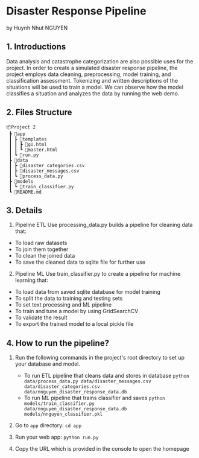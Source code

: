 # Disaster Response Pipeline 
by Huynh Nhut NGUYEN


## 1. Introductions
Data analysis and catastrophe categorization are also possible uses for the project. In order to create a simulated disaster response pipeline, the project employs data cleaning, preprocessing, model training, and classification assessment. Tokenizing and written descriptions of the situations will be used to train a model. We can observe how the model classifies a situation and analyzes the data by running the web demo.


## 2. Files Structure
```
📦Project 2
 ┣ 📂app
 ┃ ┣ 📂templates
 ┃ ┃ ┣ 📜go.html
 ┃ ┃ ┗ 📜master.html
 ┃ ┗ 📜run.py
 ┣ 📂data
 ┃ ┣ 📜disaster_categories.csv
 ┃ ┣ 📜disaster_messages.csv
 ┃ ┗ 📜process_data.py
 ┣ 📂models
 ┃ ┗ 📜train_classifier.py
 ┗ 📜README.md
 ```


## 3. Details
1. Pipeline ETL Use processing_data.py builds a pipeline for cleaning data that:
- To load raw datasets
- To join them together
- To clean the joined data
- To save the cleaned data to sqlite file for further use

2. Pipeline ML Use train_classifier.py to create a pipeline for machine learning that:
- To load data from saved sqlite database for model training
- To split the data to training and testing sets
- To set text processing and ML pipeline
- To train and tune a model by using GridSearchCV
- To validate the result
- To export the trained model to a local pickle file


## 4. How to run the pipeline?
1. Run the following commands in the project's root directory to set up your database and model.

    - To run ETL pipeline that cleans data and stores in database
        `python data/process_data.py data/disaster_messages.csv data/disaster_categories.csv data/nnguyen_disaster_response_data.db`
    - To run ML pipeline that trains classifier and saves
        `python models/train_classifier.py data/nnguyen_disaster_response_data.db models/nnguyen_classifier.pkl`

2. Go to `app` directory: `cd app`

3. Run your web app: `python run.py`

4. Copy the URL which is provided in the console to open the homepage
